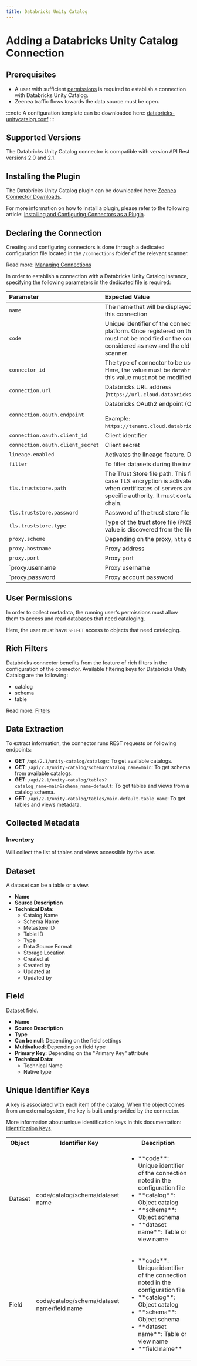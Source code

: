 ```yaml
---
title: Databricks Unity Catalog
---
```


# Adding a Databricks Unity Catalog Connection

## Prerequisites

* A user with sufficient [permissions](#user-permissions) is required to establish a connection with Databricks Unity Catalog. 
* Zeenea traffic flows towards the data source must be open.

:::note
A configuration template can be downloaded here: [databricks-unitycatalog.conf](https://actian.file.force.com/sfc/dist/version/download/?oid=00D300000001XnW&ids=068Nu00000GUal0&d=%2Fa%2FNu000002lgaX%2Fk_V_FIT5LAvVG29BZPY2.zJdnwWdJoCT4L38CsrYxRw&asPdf=false)
:::

## Supported Versions

The Databricks Unity Catalog connector is compatible with version API Rest versions 2.0 and 2.1. 

## Installing the Plugin

The Databricks Unity Catalog plugin can be downloaded here: [Zeenea Connector Downloads](./zeenea-connectors-list.md).

For more information on how to install a plugin, please refer to the following article: [Installing and Configuring Connectors as a Plugin](./zeenea-connectors-install-as-plugin.md).

## Declaring the Connection

Creating and configuring connectors is done through a dedicated configuration file located in the `/connections` folder of the relevant scanner.

Read more: [Managing Connections](./zeenea-managing-connections.md)
 
In order to establish a connection with a Databricks Unity Catalog instance, specifying the following parameters in the dedicated file is required:

| Parameter| Expected Value |
| :--- | :--- |
| `name` | The name that will be displayed to catalog users for this connection | 
| `code` | Unique identifier of the connection on the Zeenea platform. Once registered on the platform, this code must not be modified or the connection will be considered as new and the old one removed from the scanner. | 
| `connector_id` | The type of connector to be used for the connection. Here, the value must be `databricks-unitycatalog` and this value must not be modified. | 
| `connection.url` | Databricks URL address (`https://url.cloud.databricks.com`). |
| `connection.oauth.endpoint`	| Databricks OAuth2 endpoint (Optional)<br /><br /> Example: `https://tenant.cloud.databricks.com/oidc/v1/token`. |
| `connection.oauth.client_id` | Client identifier |
| `connection.oauth.client_secret` | Client secret |
| `lineage.enabled` | Activates the lineage feature. Default value `false`. |
| `filter` | To filter datasets during the inventory |
| `tls.truststore.path` | The Trust Store file path. This file must be provided in case TLS encryption is activated (protocol https) and when certificates of servers are delivered by a specific authority. It must contain the certification chain. |
| `tls.truststore.password` |	Password of the trust store file |
| `tls.truststore.type` | Type of the trust store file (`PKCS12` or `JKS`). Default value is discovered from the file extension. |
| `proxy.scheme` | Depending on the proxy, `http` or `https` |
| `proxy.hostname` | Proxy address |
| `proxy.port` | Proxy port |
| `proxy.username | Proxy username |
| `proxy.password | Proxy account password |

## User Permissions

In order to collect metadata, the running user's permissions must allow them to access and read databases that need cataloging. 

Here, the user must have `SELECT` access to objects that need cataloging.
 
## Rich Filters

Databricks connector benefits from the feature of rich filters in the configuration of the connector. Available filtering keys for Databricks Unity Catalog are the following:

* catalog
* schema
* table

Read more: [Filters](zeenea-filters.md)

## Data Extraction

To extract information, the connector runs REST requests on following endpoints:

* **GET** `/api/2.1/unity-catalog/catalogs`: To get available catalogs.
* **GET**: `/api/2.1/unity-catalog/schema?catalog_name=main`: To get schema from available catalogs.
* **GET**: `/api/2.1/unity-catalog/tables?catalog_name=main&schema_name=default`: To get tables and views from a catalog schema.
* **GET**: `/api/2.1/unity-catalog/tables/main.default.table_name`: To get tables and views metadata.

## Collected Metadata

### Inventory

Will collect the list of tables and views accessible by the user.  

## Dataset

A dataset can be a table or a view. 

* **Name**
* **Source Description**
* **Technical Data**: 
  * Catalog Name
  * Schema Name
  * Metastore ID
  * Table ID
  * Type
  * Data Source Format
  * Storage Location
  * Created at
  * Created by
  * Updated at
  * Updated by

## Field

Dataset field. 

* **Name**
* **Source Description**
* **Type**
* **Can be null**: Depending on the field settings
* **Multivalued**: Depending on field type
* **Primary Key**: Depending on the "Primary Key" attribute
* **Technical Data**: 
  * Technical Name
  * Native type
 
## Unique Identifier Keys

A key is associated with each item of the catalog. When the object comes from an external system, the key is built and provided by the connector.

More information about unique identification keys in this documentation: [Identification Keys](./zeenea-identification-keys.md).

<table>
  <tr><th>Object</th><th>Identifier Key</th><th>Description</th></tr>
  <tr>
    <td>Dataset</td>
    <td>code/catalog/schema/dataset name</td>
    <td>
      <ul>
        <li>**code**: Unique identifier of the connection noted in the configuration file</li>
        <li>**catalog**: Object catalog</li>
        <li>**schema**: Object schema</li>
        <li>**dataset name**: Table or view name</li>
      </ul>
    </td>
  </tr>
  <tr>
    <td>Field</td>
    <td>code/catalog/schema/dataset name/field name</td>
    <td>
      <ul>
        <li>**code**:  Unique identifier of the connection noted in the configuration file</li>
        <li>**catalog**: Object catalog</li>
        <li>**schema**: Object schema</li>
        <li>**dataset name**: Table or view name</li>
        <li>**field name**</li>
      </ul>
    </td>
  </tr>
</table>
